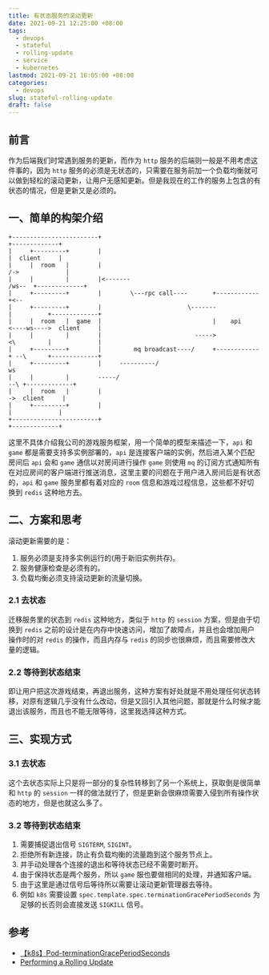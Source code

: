 ```yaml
---
title: 有状态服务的滚动更新
date: 2021-09-21 12:25:00 +08:00
tags:
  - devops
  - stateful
  - rolling-update
  - service
  - kubernetes
lastmod: 2021-09-21 16:05:00 +08:00
categories:
  - devops
slug: stateful-rolling-update
draft: false
---
```


## 前言

作为后端我们时常遇到服务的更新，而作为 `http` 服务的后端则一般是不用考虑这件事的，因为 `http` 服务的必须是无状态的，只需要在服务前加一个负载均衡就可以做到轻松的滚动更新，让用户无感知更新。但是我现在的工作的服务上包含的有状态的情况，但是更新又是必须的。

<!--more-->

## 一、简单的构架介绍

```text
+------------------------+                                                       +-------------+
|     +---------+        |                                                       |  client     |
|     |  room   |        |                                                     /->             |
|     |         |        |<-------                                        /ws--  +-------------+
|     +---------+        |        \---rpc call----       +------------+<--
|     +---------+        |                        \-------            |          +-------------+
|     |  room   |  game  |                               |    api     <----ws---->  client     |
|     |         |        |                          ----->            <\         |             |
|     +---------+        |         mq broadcast----/     +------------+ --\      +-------------+
|     +---------+        |     ----------/                                 ws
|     |         |        -----/                                              --\ +-------------+
|     |  room   |        |                                                      ->  client     |
|     +---------+        |                                                       |             |
+------------------------+                                                       +-------------+
```

这里不具体介绍我公司的游戏服务框架，用一个简单的模型来描述一下，`api` 和 `game` 都是需要支持多实例部署的，`api` 是连接客户端的实例，然后进入某个匹配房间后 `api` 会和 `game` 通信以对房间进行操作 `game` 则使用 `mq` 的订阅方式通知所有在对应房间的客户端进行推送消息，这里主要的问题在于用户进入房间后是有状态的，`api` 和 `game` 服务里都有着对应的 `room` 信息和游戏过程信息，这些都不好切换到 `redis` 这种地方去。

## 二、方案和思考

滚动更新需要的是：

1. 服务必须是支持多实例运行的(用于新旧实例共存)。
2. 服务健康检查是必须有的。
3. 负载均衡必须支持滚动更新的流量切换。

### 2.1 去状态

迁移服务里的状态到 `redis` 这种地方，类似于 `http` 的 `session` 方案，但是由于切换到 `redis` 之前的设计是在内存中快速访问，增加了故障点，并且也会增加用户操作时的对 `redis` 的操作，而且内存与 `redis` 的同步也很麻烦，而且需要修改大量的逻辑。


### 2.2 等待到状态结束

即让用户把这次游戏结束，再退出服务，这种方案有好处就是不用处理任何状态转移，对原有逻辑几乎没有什么改动，但是又回引入其他问题，那就是什么时候才能退出该服务，而且也不能无限等待，这里我选择这种方式。

## 三、实现方式

### 3.1 去状态

这个去状态实际上只是将一部分的复杂性转移到了另一个系统上，获取倒是很简单和 `http` 的 `session` 一样的做法就行了，但是更新会很麻烦需要入侵到所有操作状态的地方，但是也就这么多了。


### 3.2 等待到状态结束

1. 需要捕捉退出信号 `SIGTERM`, `SIGINT`。
1. 拒绝所有新连接，防止有负载均衡的流量跑到这个服务节点上。
1. 并手动处理各个连接的退出和等待状态已经不需要时断开。
1. 由于保持状态是两个服务，所以 `game` 服也要做相同的处理，并通知客户端。
1. 由于这里是通过信号后等待所以需要让滚动更新管理器去等待。
1. 例如 `k8s` 需要设置 `spec.template.spec.terminationGracePeriodSeconds` 为足够的长否则会直接发送 `SIGKILL` 信号。


## 参考

- [【k8s】Pod-terminationGracePeriodSeconds](https://www.cnblogs.com/jiangbo44/p/14588956.html)
- [Performing a Rolling Update](https://kubernetes.io/docs/tutorials/kubernetes-basics/update/update-intro/)
